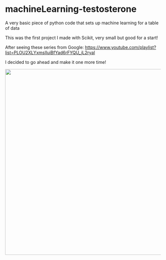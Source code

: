 # machineLearning-testosterone
A very basic piece of python code that sets up machine learning for a table of data

This was the first project I made with Scikit, very small but good for a start!

After seeing these series from Google:
https://www.youtube.com/playlist?list=PLOU2XLYxmsIIuiBfYad6rFYQU_jL2ryal

I decided to go ahead and make it one more time!

<img src="https://github.com/theiliad/machineLearning-testosterone/blob/master/screenshot.gif?raw=true" width="600" />
